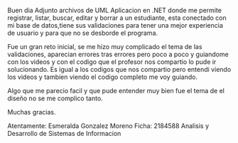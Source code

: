 Buen dia 
Adjunto archivos de UML
Aplicacion en .NET donde me permite registrar, listar, buscar, editar y borrar a un estudiante, 
esta conectado con mi base de datos,tiene sus validaciones para tener una mejor experiencia de usuario y para que no se desborde el programa.

Fue un gran reto inicial, se me hizo muy complicado el tema de las validaciones, aparecian errores tras errores pero poco a poco 
y guiandome con los videos y con el codigo que el profesor nos compartio lo pude ir solucionando. 
Es igual a los codigos que nos compartio pero entendi viendo los videos y tambien viendo el codigo completo me voy guiando.

Algo que me parecio facil y que pude entender muy bien fue el tema de el diseño no se me complico tanto.

Muchas gracias.

Atentamente: Esmeralda Gonzalez Moreno 
Ficha: 2184588
Analisis y Desarrollo de Sistemas de Informacion 
